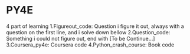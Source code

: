 # PY4E
4 part of learning
1.Figureout_code: Question i figure it out, always with a question on the first line, and i solve down bellow
2.Question_code: Something i could not figure out, end with [To be Continue...]
3.Coursera_py4e: Coursera code
4.Python_crash_course: Book code